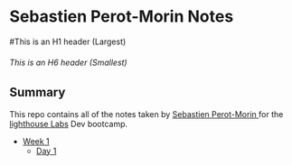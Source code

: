 # Sebastien Perot-Morin Notes
#This is an H1 header (Largest)
###### This is an H6 header (Smallest)
## Summary

This repo contains all of the notes taken by [ Sebastien Perot-Morin ](https://github.com/perigon99) for the [lighthouse Labs](https://www.lighthouselabs.ca/) Dev bootcamp.

* [Week 1](/Week_1)
  * [Day 1](/Week_1/Day_1)